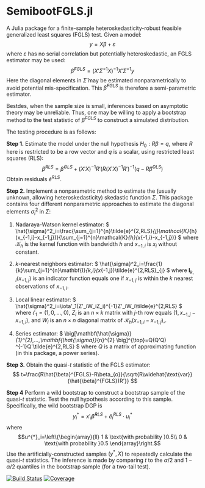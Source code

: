 # SemibootFGLS.jl

A Julia package for a finite-sample heteroskedasticity-robust feasible generalized least squares (FGLS) test. Given a model:
$$
y=X\beta+\varepsilon
$$
where $\varepsilon$ has no serial correlation but potentially heteroskedastic, an FGLS estimator may be used:
$$
\hat{\beta}^{FGLS}=(X'\hat{\Sigma}^{-1}X)^{-1}X'\hat{\Sigma}^{-1}y
$$
Here the diagonal elements in $\hat{\Sigma}$ may be estimated nonparametrically to avoid potential mis-specification. This $\hat{\beta}^{FGLS}$ is therefore a semi-parametric estimator.

Bestdes, when the sample size is small, inferences based on asymptotic theory may be unreliable. Thus, one may be willing to apply a bootstrap method to the test statistic of $\hat{\beta}^{FGLS}$ to construct a simulated distribution.

The testing procedure is as follows:

**Step 1.** Estimate the model under the null hypothesis $H_0:R\beta=q$, where $R$ here is restricted to be a row vector and $q$ is a scalar, using restricted least squares (RLS):
$$
\tilde{\beta}^{RLS}=\hat{\beta}^{OLS}+(X'X)^{-1}R'(R(X'X)^{-1}R')^{-1}(q-R\hat{\beta}^{OLS})
$$ 
Obtain residuals $\tilde{e}^{RLS}$.

**Step 2.** Implement a nonparametric method to estimate the (usually unknown, allowing heteroskedasticity) skedastic function $\Sigma$. This package contains four different nonparametric approaches to estimate the diagonal elements $\sigma^2_i$ in $\Sigma$:

1. Nadaraya-Watson kernel estimator:
$
\hat{\sigma}^2_i=\frac{\sum_{j=1}^{n}\tilde{e}^{2,RLS}_{j}\mathcal{K}_{h}(x_{-1,i}-x_{-1,j})}{\sum_{j=1}^{n}\mathcal{K}_{h}(x_{-1,i}-x_{-1,j})}
$
where $\mathcal{K}_h$ is the kernel function with bandwidth $h$ and $x_{-1,i}$ is $x_i$ without constant.

2. $k$-nearest neighbors estimator:
$
\hat{\sigma}^2_i=\frac{1}{k}\sum_{j=1}^{n}\mathbf{I}_{k,i}(x_{-1,j})\tilde{e}^{2,RLS}_{j}
$
where $\mathbf{I}_{k,i}(x_{-1,j})$ is an indicator function equals one if $x_{-1,j}$ is within the $k$ nearest observations of $x_{-1,i}$.

3. Local linear estimator:
$
\hat{\sigma}^2_i=\iota'_1(Z'_iW_iZ_i)^{-1}Z'_iW_i\tilde{e}^{2,RLS}
$
where $\iota'_1=(1,0,...,0)$, $Z_i$ is an $n\times k$ matrix with $j$-th row equals $(1,x_{-1,j}-x_{-1,i})$, and $W_i$ is an $n\times n$ diagonal matrix of $\mathcal{K}_{h}(x_{-1,i}-x_{-1,j})$,.

4. Series estimator:
$
\big[\mathbf{\hat{\sigma}}_{1}^{2},...,\mathbf{\hat{\sigma}}_{n}^{2}
\big]^{\top}=Q(Q'Q)  ^{-1}Q'\tilde{e}^{2,RLS}
$
where $Q$ is a matrix of approximating function (in this package, a power series).

**Step 3.** Obtain the quasi-$t$ statistic of the FGLS estimator:
$$
t=\frac{R\hat{\beta}^{FGLS}-R\beta_{o}}{\sqrt{R\widehat{\text{var}}(\hat{\beta}^{FGLS})R'}}
$$

**Step 4** Perform a wild bootstrap to construct a bootstrap sample of the quasi-$t$ statistic. Test the null hypothesis according to this sample. Specifically, the wild bootstrap DGP is
$$
y^{*}_{i}=x'_i\tilde{\beta}^{RLS}+\tilde{e}^{RLS}_i\cdot u^{*}_i
$$
where 
$$u^{*}_i=\left\{\begin{array}{ll}
1 & \text{with probability }0.5\\
0 & \text{with probability }0.5
\end{array}\right.$$
Use the artificially-constructed samples $(y^{*}, X)$ to repeatedly calculate the quasi-$t$ statistics. The inference is made by comparing $t$ to the $\alpha/2$ and $1-\alpha/2$ quantiles in the bootstrap sample (for a two-tail test).



[![Build Status](https://github.com/jeff72216/SemibootFGLS.jl/actions/workflows/CI.yml/badge.svg?branch=main)](https://github.com/jeff72216/SemibootFGLS.jl/actions/workflows/CI.yml?query=branch%3Amain)
[![Coverage](https://codecov.io/gh/jeff72216/SemibootFGLS.jl/branch/main/graph/badge.svg)](https://codecov.io/gh/jeff72216/SemibootFGLS.jl)
